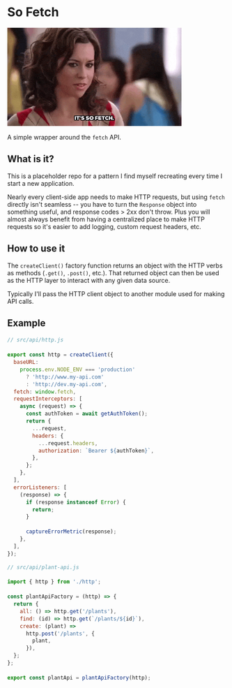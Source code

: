 # So Fetch

<img src="./so-fetch.gif" width="400" />

A simple wrapper around the `fetch` API.

## What is it?

This is a placeholder repo for a pattern I find myself recreating every time I start a new application.

Nearly every client-side app needs to make HTTP requests, but using `fetch` directly isn't seamless -- you have to turn the `Response` object into something useful, and response codes > 2xx don't throw. Plus you will almost always benefit from having a centralized place to make HTTP requests so it's easier to add logging, custom request headers, etc.

## How to use it

The `createClient()` factory function returns an object with the HTTP verbs as methods (`.get()`, `.post()`, etc.). That returned object can then be used as the HTTP layer to interact with any given data source.

Typically I'll pass the HTTP client object to another module used for making API calls.

## Example

```javascript
// src/api/http.js

export const http = createClient({
  baseURL:
    process.env.NODE_ENV === 'production'
      ? 'http://www.my-api.com'
      : 'http://dev.my-api.com',
  fetch: window.fetch,
  requestInterceptors: [
    async (request) => {
      const authToken = await getAuthToken();
      return {
        ...request,
        headers: {
          ...request.headers,
          authorization: `Bearer ${authToken}`,
        },
      };
    },
  ],
  errorListeners: [
    (response) => {
      if (response instanceof Error) {
        return;
      }

      captureErrorMetric(response);
    },
  ],
});
```

```javascript
// src/api/plant-api.js

import { http } from './http';

const plantApiFactory = (http) => {
  return {
    all: () => http.get('/plants'),
    find: (id) => http.get(`/plants/${id}`),
    create: (plant) =>
      http.post('/plants', {
        plant,
      }),
  };
};

export const plantApi = plantApiFactory(http);
```

